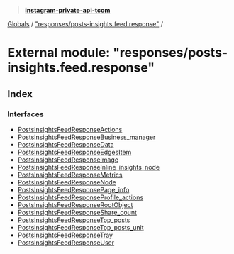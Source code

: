 > **[instagram-private-api-tcom](../README.md)**

[Globals](../README.md) / ["responses/posts-insights.feed.response"](_responses_posts_insights_feed_response_.md) /

# External module: "responses/posts-insights.feed.response"

## Index

### Interfaces

* [PostsInsightsFeedResponseActions](../interfaces/_responses_posts_insights_feed_response_.postsinsightsfeedresponseactions.md)
* [PostsInsightsFeedResponseBusiness_manager](../interfaces/_responses_posts_insights_feed_response_.postsinsightsfeedresponsebusiness_manager.md)
* [PostsInsightsFeedResponseData](../interfaces/_responses_posts_insights_feed_response_.postsinsightsfeedresponsedata.md)
* [PostsInsightsFeedResponseEdgesItem](../interfaces/_responses_posts_insights_feed_response_.postsinsightsfeedresponseedgesitem.md)
* [PostsInsightsFeedResponseImage](../interfaces/_responses_posts_insights_feed_response_.postsinsightsfeedresponseimage.md)
* [PostsInsightsFeedResponseInline_insights_node](../interfaces/_responses_posts_insights_feed_response_.postsinsightsfeedresponseinline_insights_node.md)
* [PostsInsightsFeedResponseMetrics](../interfaces/_responses_posts_insights_feed_response_.postsinsightsfeedresponsemetrics.md)
* [PostsInsightsFeedResponseNode](../interfaces/_responses_posts_insights_feed_response_.postsinsightsfeedresponsenode.md)
* [PostsInsightsFeedResponsePage_info](../interfaces/_responses_posts_insights_feed_response_.postsinsightsfeedresponsepage_info.md)
* [PostsInsightsFeedResponseProfile_actions](../interfaces/_responses_posts_insights_feed_response_.postsinsightsfeedresponseprofile_actions.md)
* [PostsInsightsFeedResponseRootObject](../interfaces/_responses_posts_insights_feed_response_.postsinsightsfeedresponserootobject.md)
* [PostsInsightsFeedResponseShare_count](../interfaces/_responses_posts_insights_feed_response_.postsinsightsfeedresponseshare_count.md)
* [PostsInsightsFeedResponseTop_posts](../interfaces/_responses_posts_insights_feed_response_.postsinsightsfeedresponsetop_posts.md)
* [PostsInsightsFeedResponseTop_posts_unit](../interfaces/_responses_posts_insights_feed_response_.postsinsightsfeedresponsetop_posts_unit.md)
* [PostsInsightsFeedResponseTray](../interfaces/_responses_posts_insights_feed_response_.postsinsightsfeedresponsetray.md)
* [PostsInsightsFeedResponseUser](../interfaces/_responses_posts_insights_feed_response_.postsinsightsfeedresponseuser.md)